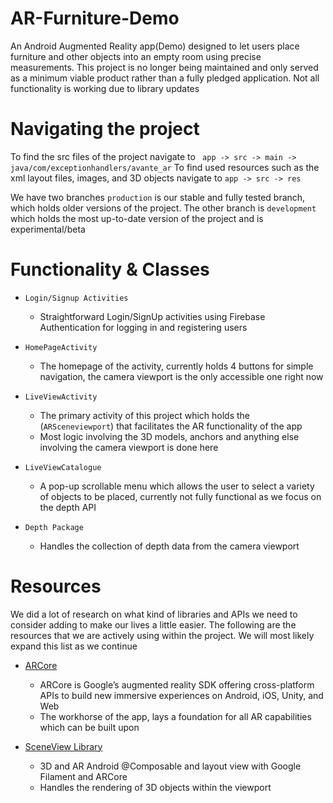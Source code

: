 # AR-Furniture-Demo 
An Android Augmented Reality app(Demo) designed to let users place furniture and other objects into an empty room using precise measurements. This project is no longer being maintained and only served as a minimum viable product rather than a fully pledged application.
Not all functionality is working due to library updates


# Navigating the project 
To find the src files of the project navigate to ``` app -> src -> main -> java/com/exceptionhandlers/avante_ar```
To find used resources such as the xml layout files, images, and 3D objects navigate to ``` app -> src -> res ```

We have two branches ``` production ``` is our stable and fully tested branch, which holds older versions of the project.
The other branch is ``` development ``` which holds the most up-to-date version of the project and is experimental/beta

# Functionality & Classes

* ```Login/Signup Activities```
  - Straightforward Login/SignUp activities using Firebase Authentication for logging in and registering users

* ```HomePageActivity```
  - The homepage of the activity, currently holds 4 buttons for simple navigation, the camera viewport is the only accessible one right now

* ```LiveViewActivity```
  - The primary activity of this project which holds the (```ARSceneviewport```) that facilitates the AR functionality of the app
  - Most logic involving the 3D models, anchors and anything else involving the camera viewport is done here

  
* ```LiveViewCatalogue```
  - A pop-up scrollable menu which allows the user to select a variety of objects to be placed, currently not fully functional as we focus on the depth API

* ```Depth Package```
  -  Handles the collection of depth data from the camera viewport

 # Resources
 We did a lot of research on what kind of libraries and APIs we need to consider adding to make our lives a little easier. The following are the resources that we are actively using within the project. We will most likely expand this list as we continue

* [ARCore](https://developers.google.com/ar)
  - ARCore is Google’s augmented reality SDK offering cross-platform APIs to build new immersive experiences on Android, iOS, Unity, and Web
  - The workhorse of the app, lays a foundation for all AR capabilities which can be built upon

* [SceneView Library](https://github.com/SceneView/sceneview-android)
  - 3D and AR Android @Composable and layout view with Google Filament and ARCore
  - Handles the rendering of 3D objects within the viewport


 


